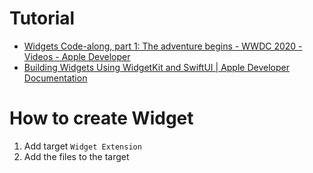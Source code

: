# Tutorial
* [Widgets Code-along, part 1: The adventure begins - WWDC 2020 - Videos - Apple Developer](https://developer.apple.com/videos/play/wwdc2020/10034/)
* [Building Widgets Using WidgetKit and SwiftUI | Apple Developer Documentation](https://developer.apple.com/documentation/widgetkit/building_widgets_using_widgetkit_and_swiftui)


# How to create Widget

1. Add target `Widget Extension`
2. Add the files to the target
